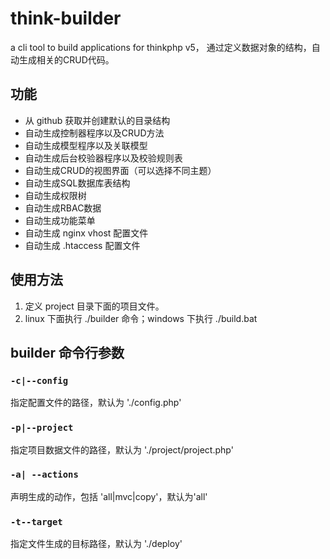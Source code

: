 # think-builder
a cli tool to build applications for thinkphp v5，
通过定义数据对象的结构，自动生成相关的CRUD代码。

## 功能
* 从 github 获取并创建默认的目录结构
* 自动生成控制器程序以及CRUD方法
* 自动生成模型程序以及关联模型
* 自动生成后台校验器程序以及校验规则表
* 自动生成CRUD的视图界面（可以选择不同主题）
* 自动生成SQL数据库表结构
* 自动生成权限树
* 自动生成RBAC数据
* 自动生成功能菜单
* 自动生成 nginx vhost 配置文件
* 自动生成 .htaccess 配置文件

## 使用方法
1. 定义 project 目录下面的项目文件。
2. linux 下面执行 ./builder 命令；windows 下执行 ./build.bat

## builder 命令行参数
### `-c|--config`
指定配置文件的路径，默认为 './config.php'

### `-p|--project`
指定项目数据文件的路径，默认为 './project/project.php'

### `-a| --actions`
声明生成的动作，包括 'all|mvc|copy'，默认为'all'

### `-t--target`
指定文件生成的目标路径，默认为 './deploy'